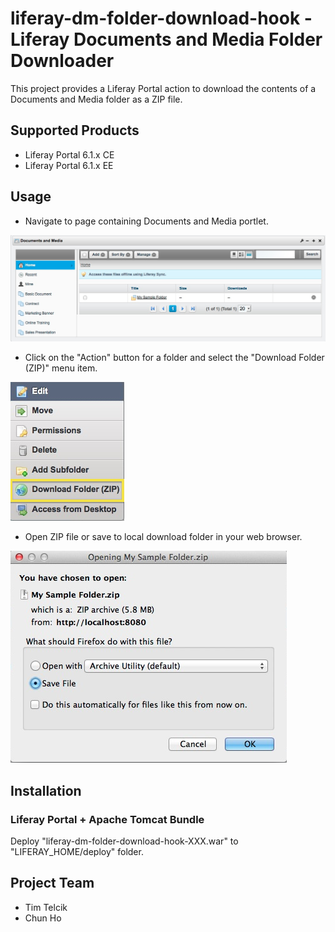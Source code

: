 # liferay-dm-folder-download-hook - Liferay Documents and Media Folder Downloader

This project provides a Liferay Portal action to download the contents of a Documents and Media folder as a ZIP file.


## Supported Products

* Liferay Portal 6.1.x CE
* Liferay Portal 6.1.x EE


## Usage

* Navigate to page containing Documents and Media portlet.

![Documents and Media Portlet](/docs/images/dm-portlet-20130209.png "Documents an Media Portlet")

* Click on the "Action" button for a folder and select the "Download Folder (ZIP)" menu item.

![Documents and Media Folder Action Menu](/docs/images/dm-folder-action-menu-20130131-annot.png "Documents an Media Folder Action Menu")

* Open ZIP file or save to local download folder in your web browser.

![Firefox Download File Dialog](/docs/images/firefox-download-file-dialog-20130209.png "Firefox Download File Dialog")


## Installation

### Liferay Portal + Apache Tomcat Bundle

Deploy "liferay-dm-folder-download-hook-XXX.war" to "LIFERAY_HOME/deploy" folder.


## Project Team

* Tim Telcik 
* Chun Ho

